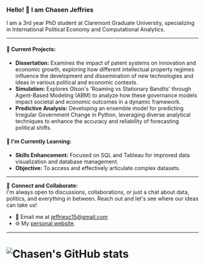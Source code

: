 ### Hello! 👋 I am Chasen Jeffries

I am a 3rd year PhD student at Claremont Graduate University, specializing in International Political Economy and Computational Analytics.

---

#### 🚀 **Current Projects:**
- **Dissertation:** Examines the impact of patent systems on innovation and economic growth, exploring how different intellectual property regimes influence the development and dissemination of new technologies and ideas in various political and economic contexts.
- **Simulation:** Explores Olson's 'Roaming vs Stationary Bandits' through Agent-Based Modeling (ABM) to analyze how these governance models impact societal and economic outcomes in a dynamic framework.
- **Predictive Analysis:** Developing an ensemble model for predicting Irregular Government Change in Python, leveraging diverse analytical techniques to enhance the accuracy and reliability of forecasting political shifts.

#### 🌱 **I'm Currently Learning:**
- **Skills Enhancement:** Focused on SQL and Tableau for improved data visualization and database management.
- **Objective:** To access and effectively articulate complex datasets.

---

🤝 **Connect and Collaborate:**  
I'm always open to discussions, collaborations, or just a chat about data, politics, and everything in between. Reach out and let's see where our ideas can take us!

- 📧 Email me at jeffriesc15@gmail.com
- 🌐 My [personal website](https://chasen-jeffries.github.io/). 

---

# ![Chasen's GitHub stats](https://github-readme-stats.vercel.app/api?username=chasen-jeffries&show_icons=true)

<!--
**Chasen-Jeffries/Chasen-Jeffries** is a ✨ _special_ ✨ repository because its `README.md` (this file) appears on your GitHub profile.

Here are some ideas to get you started:
- I am Chasen Jeffries, a data scientist and political economy expert pursuing a PhD in international Relations and Political Science, with a focus on International Political Economy and Computational Analytics. You can check out my [personal website](https://chasen-jeffries.github.io/) to learn more about me.
- 🔭 I’m currently working on a diverse array of projects using qualitative and quantitative methods. These include a dissertation examining the impact of patent systems on innovation and economic growth, a simulation of Olson's 'Roaming vs Stationary Bandits' concept, and a predictive model for Irregular Government Change.
- 🌱 I’m currently learning SQL and Tableau to enhance my data visualization and database management skills, aiming to integrate these tools into my research and analysis work. This will give me additional skills to access new datasets and enable me to articulate complex information effectively.
- 👯 I’m looking to collaborate on ...
- 🤔 I’m looking for help with ...
- 💬 Ask me about ...
- 📫 How to reach me: Email me at jeffriesc15@gmail.com
- ⚡ Fun fact: ...
-->
